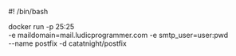 #! /bin/bash

docker run -p 25:25 \
         -e maildomain=mail.ludicprogrammer.com -e smtp_user=user:pwd \
         --name postfix -d catatnight/postfix
